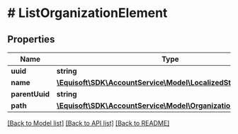 # # ListOrganizationElement

## Properties

Name | Type | Description | Notes
------------ | ------------- | ------------- | -------------
**uuid** | **string** |  |
**name** | [**\Equisoft\SDK\AccountService\Model\LocalizedString**](LocalizedString.md) |  |
**parentUuid** | **string** |  | [optional]
**path** | [**\Equisoft\SDK\AccountService\Model\OrganizationPathElement[]**](OrganizationPathElement.md) |  |

[[Back to Model list]](../../README.md#models) [[Back to API list]](../../README.md#endpoints) [[Back to README]](../../README.md)
